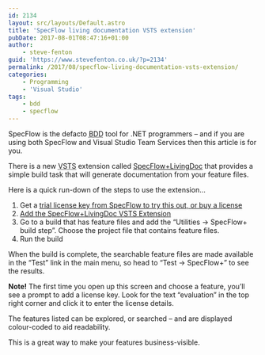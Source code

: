 ```yaml
---
id: 2134
layout: src/layouts/Default.astro
title: 'SpecFlow living documentation VSTS extension'
pubDate: 2017-08-01T08:47:16+01:00
author:
    - steve-fenton
guid: 'https://www.stevefenton.co.uk/?p=2134'
permalink: /2017/08/specflow-living-documentation-vsts-extension/
categories:
    - Programming
    - 'Visual Studio'
tags:
    - bdd
    - specflow
---
```


SpecFlow is the defacto <abbr title="Behaviour-Driven Development">BDD</abbr> tool for .NET programmers – and if you are using both SpecFlow and Visual Studio Team Services then this article is for you.

There is a new <abbr title="Visual Studio Team Services">VSTS</abbr> extension called [SpecFlow+LivingDoc](https://marketplace.visualstudio.com/items?itemName=techtalk.techtalk-specflow-plus&utm_source=fenton) that provides a simple build task that will generate documentation from your feature files.

Here is a quick run-down of the steps to use the extension…

1. Get a [trial license key from SpecFlow to try this out, or buy a license](http://specflow.org/plus/)
2. [Add the SpecFlow+LivingDoc VSTS Extension](https://marketplace.visualstudio.com/items?itemName=techtalk.techtalk-specflow-plus&utm_source=fenton)
3. Go to a build that has feature files and add the “Utilities -&gt; SpecFlow+ build step”. Choose the project file that contains feature files.
4. Run the build

When the build is complete, the searchable feature files are made available in the “Test” link in the main menu, so head to “Test -&gt; SpecFlow+” to see the results.

**Note!** The first time you open up this screen and choose a feature, you’ll see a prompt to add a license key. Look for the text “evaluation” in the top right corner and click it to enter the license details.

The features listed can be explored, or searched – and are displayed colour-coded to aid readability.

This is a great way to make your features business-visible.